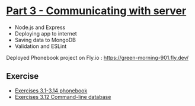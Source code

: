 # [Part 3 - Communicating with server](https://fullstackopen.com/en/part3)

- Node.js and Express
- Deploying app to internet
- Saving data to MongoDB
- Validation and ESLint

Deployed Phonebook project on Fly.io :
<https://green-morning-901.fly.dev/>

## Exercise

- [Exercises 3.1-3.14 phonebook](https://github.com/owenip/full-stack-open/tree/main/Part3/phonebook)
- [Exercises 3.12 Command-line database](https://github.com/owenip/full-stack-open/tree/main/Part3/phonebook/mongo.js)
